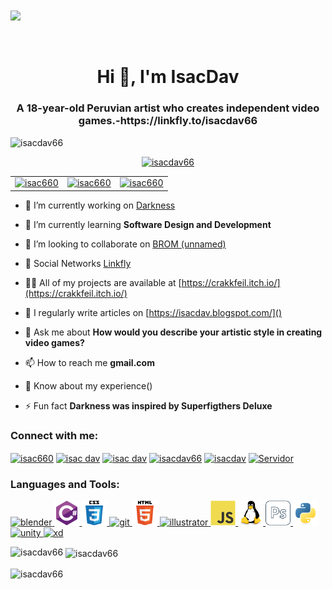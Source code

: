 
<img align="center" src="https://th.bing.com/th/id/R.1bd1cc866ba3c9b6c36983b1e4e4229b?rik=9gRRESDs0%2fVpzA&pid=ImgRaw&r=0">
<br>
<br>
<br>
<h1 align="center">Hi 👋, I'm IsacDav</h1>
<h3 align="center">A 18-year-old Peruvian artist who creates independent video games.-https://linkfly.to/isacdav66</h3>

<p align="left"> <img src="https://komarev.com/ghpvc/?username=isacdav66&label=Profile%20views&color=0e75b6&style=flat&" alt="isacdav66" /> </p>

<p align="center"> <a href="https://github.com/ryo-ma/github-profile-trophy"><img src="https://github-profile-trophy.vercel.app/?username=isacdav66&theme=radical" alt="isacdav66" /></a> </p>

<table align="center">
<tr>
    <td >
<div align="left"> <a href="https://twitter.com/isac660" target="blank"><img src="https://img.shields.io/twitter/follow/isac660?logo=twitter&style=for-the-badge" alt="isac660" /></a> 
    </td>
    <td >
<div align="center"> <a href="https://www.youtube.com/channel/UCWKD-J60Pf78ZUa0qBkbppg" target="blank"><img src="https://img.shields.io/youtube/channel/subscribers/UCWKD-J60Pf78ZUa0qBkbppg?logo=youtube&style=for-the-badge" alt="isac660" /></a> </div>
    </td>
    <td >
<div align="center"> <a href="https://www.youtube.com/channel/UCWKD-J60Pf78ZUa0qBkbppg" target="blank"><img src="https://img.shields.io/discord/1016132327765717012?color=%23003366&logo=discord&logoColor=white%20&style=for-the-badge" alt="isac660" /></a> </div>
    </td>
</tr>
</table>

- 🔭 I’m currently working on [Darkness](https://crakkfeil.itch.io/darkness)

- 🌱 I’m currently learning **Software Design and Development**

- 👯 I’m looking to collaborate on [BROM (unnamed)](https://github.com/IsacDav66/BROMS.git)

- 📱 Social Networks [Linkfly]()

- 👨‍💻 All of my projects are available at [https://crakkfeil.itch.io/](https://crakkfeil.itch.io/)

- 📝 I regularly write articles on [https://isacdav.blogspot.com/]()

- 💬 Ask me about **How would you describe your artistic style in creating video games?**

- 📫 How to reach me **gmail.com**

- 📄 Know about my experience()

- ⚡ Fun fact **Darkness was inspired by Superfigthers Deluxe**

<h3 align="left">Connect with me:</h3>
<p align="left">
<a href="https://twitter.com/isac660" target="blank"><img align="center" src="https://raw.githubusercontent.com/rahuldkjain/github-profile-readme-generator/master/src/images/icons/Social/twitter.svg" alt="isac660" height="30" width="40" /></a>
<a href="https://www.linkedin.com/in/isac-dav" target="blank"><img align="center" src="https://raw.githubusercontent.com/rahuldkjain/github-profile-readme-generator/master/src/images/icons/Social/linked-in-alt.svg" alt="isac dav" height="30" width="40" /></a>
<a href="https://www.facebook.com/profile.php?id=100090222603025&mibextid=ZbWKwL" target="blank"><img align="center" src="https://raw.githubusercontent.com/rahuldkjain/github-profile-readme-generator/master/src/images/icons/Social/facebook.svg" alt="isac dav" height="30" width="40" /></a>
<a href="https://instagram.com/isacdav66" target="blank"><img align="center" src="https://raw.githubusercontent.com/rahuldkjain/github-profile-readme-generator/master/src/images/icons/Social/instagram.svg" alt="isacdav66" height="30" width="40" /></a>
<a href="https://www.youtube.com/c/isacdav" target="blank"><img align="center" src="https://raw.githubusercontent.com/rahuldkjain/github-profile-readme-generator/master/src/images/icons/Social/youtube.svg" alt="isacdav" height="30" width="40" /></a>
<a href="https://discord.gg/xXcaBfaHE5" target="blank"><img align="center" src="https://raw.githubusercontent.com/rahuldkjain/github-profile-readme-generator/master/src/images/icons/Social/discord.svg" alt="Servidor" height="30" width="40" /></a>
</p>

<h3 align="left">Languages and Tools:</h3>
<p align="left"> <a href="https://www.blender.org/" target="_blank" rel="noreferrer"> <img src="https://download.blender.org/branding/community/blender_community_badge_white.svg" alt="blender" width="40" height="40"/> </a> <a href="https://www.w3schools.com/cs/" target="_blank" rel="noreferrer"> <img src="https://raw.githubusercontent.com/devicons/devicon/master/icons/csharp/csharp-original.svg" alt="csharp" width="40" height="40"/> </a> <a href="https://www.w3schools.com/css/" target="_blank" rel="noreferrer"> <img src="https://raw.githubusercontent.com/devicons/devicon/master/icons/css3/css3-original-wordmark.svg" alt="css3" width="40" height="40"/> </a> <a href="https://git-scm.com/" target="_blank" rel="noreferrer"> <img src="https://www.vectorlogo.zone/logos/git-scm/git-scm-icon.svg" alt="git" width="40" height="40"/> </a> <a href="https://www.w3.org/html/" target="_blank" rel="noreferrer"> <img src="https://raw.githubusercontent.com/devicons/devicon/master/icons/html5/html5-original-wordmark.svg" alt="html5" width="40" height="40"/> </a> <a href="https://www.adobe.com/in/products/illustrator.html" target="_blank" rel="noreferrer"> <img src="https://www.vectorlogo.zone/logos/adobe_illustrator/adobe_illustrator-icon.svg" alt="illustrator" width="40" height="40"/> </a> <a href="https://developer.mozilla.org/en-US/docs/Web/JavaScript" target="_blank" rel="noreferrer"> <img src="https://raw.githubusercontent.com/devicons/devicon/master/icons/javascript/javascript-original.svg" alt="javascript" width="40" height="40"/> </a> <a href="https://www.linux.org/" target="_blank" rel="noreferrer"> <img src="https://raw.githubusercontent.com/devicons/devicon/master/icons/linux/linux-original.svg" alt="linux" width="40" height="40"/> </a> <a href="https://www.photoshop.com/en" target="_blank" rel="noreferrer"> <img src="https://raw.githubusercontent.com/devicons/devicon/master/icons/photoshop/photoshop-line.svg" alt="photoshop" width="40" height="40"/> </a> <a href="https://www.python.org" target="_blank" rel="noreferrer"> <img src="https://raw.githubusercontent.com/devicons/devicon/master/icons/python/python-original.svg" alt="python" width="40" height="40"/> </a> <a href="https://unity.com/" target="_blank" rel="noreferrer"> <img src="https://www.vectorlogo.zone/logos/unity3d/unity3d-icon.svg" alt="unity" width="40" height="40"/> </a> <a href="https://www.adobe.com/products/xd.html" target="_blank" rel="noreferrer"> <img src="https://cdn.worldvectorlogo.com/logos/adobe-xd.svg" alt="xd" width="40" height="40"/> </a> </p>

<p><img align="left" src="https://github-readme-stats.vercel.app/api/top-langs/?username=IsacDav66&layout=compact&theme=radical" alt="isacdav66" /></p>


<p>&nbsp;<img align="center" src="https://github-readme-stats.vercel.app/api?username=IsacDav66&show_icons=true&theme=radical" alt="isacdav66" /></p>


<p><img align="center" src="https://github-readme-streak-stats.herokuapp.com/?user=isacdav66&theme=radical" alt="isacdav66" /></p>
